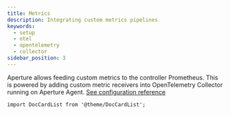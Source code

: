```yaml
---
title: Metrics
description: Integrating custom metrics pipelines
keywords:
  - setup
  - otel
  - opentelemetry
  - collector
sidebar_position: 3
---
```


Aperture allows feeding custom metrics to the controller Prometheus. This is
powered by adding custom metric receivers into OpenTelemetry Collector running
on Aperture Agent. [See configuration reference][config]

```mdx-code-block
import DocCardList from '@theme/DocCardList';
```

<DocCardList />

[config]: /reference/configuration/agent.md#custom-metrics-config
